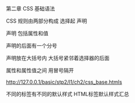 第二章 
CSS 基础语法

CSS 规则由两部分构成
选择起  声明


声明 包括属性和值

声明的后面有一个分号

声明放在大括号内
大括号紧邻着选择器的后面

属性和属性值之间 用冒号隔开

http://127.0.0.1/basic/stp2/l1/ch2/css_base.htmls


不同的标签有不同的默认样式
HTML标签默认样式汇总

